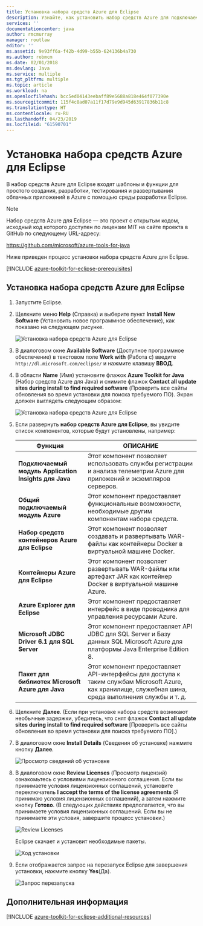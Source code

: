 ```yaml
---
title: Установка набора средств Azure для Eclipse
description: Узнайте, как установить набор средств Azure для подключаемого модуля Eclipse, чтобы создавать и развертывать облачные приложения в Azure.
services: ''
documentationcenter: java
author: rmcmurray
manager: routlaw
editor: ''
ms.assetid: 9e93ff6a-f42b-4d99-b55b-624136b4a730
ms.author: robmcm
ms.date: 02/01/2018
ms.devlang: Java
ms.service: multiple
ms.tgt_pltfrm: multiple
ms.topic: article
ms.workload: na
ms.openlocfilehash: bcc5ed04143eebaff89e5688a818e464f077390e
ms.sourcegitcommit: 115f4c8ad07a11f17d79e9d945d63917836b11c8
ms.translationtype: HT
ms.contentlocale: ru-RU
ms.lasthandoff: 04/23/2019
ms.locfileid: "61590701"
---
```

# <a name="install-the-azure-toolkit-for-eclipse"></a>Установка набора средств Azure для Eclipse

В набор средств Azure для Eclipse входят шаблоны и функции для простого создания, разработки, тестирования и развертывания облачных приложений в Azure с помощью среды разработки Eclipse.

> [!NOTE] 
> 
> Набор средств Azure для Eclipse — это проект с открытым кодом, исходный код которого доступен по лицензии MIT на сайте проекта в GitHub по следующему URL-адресу: 
> 
> <https://github.com/microsoft/azure-tools-for-java> 
> 

Ниже приведен процесс установки набора средств Azure для Eclipse.

[!INCLUDE [azure-toolkit-for-eclipse-prerequisites](../includes/azure-toolkit-for-eclipse-prerequisites.md)]

## <a name="to-install-the-azure-toolkit-for-eclipse"></a>Установка набора средств Azure для Eclipse

1. Запустите Eclipse.

1. Щелкните меню **Help** (Справка) и выберите пункт **Install New Software** (Установить новое программное обеспечение), как показано на следующем рисунке.
   
   ![Установка набора средств Azure для Eclipse][01]

1. В диалоговом окне **Available Software** (Доступное программное обеспечение) в текстовом поле **Work with** (Работа с) введите `http://dl.microsoft.com/eclipse/` и нажмите клавишу **ВВОД**.

1. В области **Name** (Имя) установите флажок **Azure Toolkit for Java** (Набор средств Azure для Java) и снимите флажок **Contact all update sites during install to find required software** (Проверить все сайты обновления во время установки для поиска требуемого ПО). Экран должен выглядеть следующим образом:
   
   ![Установка набора средств Azure для Eclipse][02]

1. Если развернуть **набор средств Azure для Eclipse**, вы увидите список компонентов, которые будут установлены, например:

   | Функция | ОПИСАНИЕ | 
   |---|---| 
   | **Подключаемый модуль Application Insights для Java** | Этот компонент позволяет использовать службы регистрации и анализа телеметрии Azure для приложений и экземпляров серверов. | 
   | **Общий подключаемый модуль Azure** | Этот компонент предоставляет функциональные возможности, необходимые другим компонентам набора средств. | 
   | **Набор средств контейнеров Azure для Eclipse** | Этот компонент позволяет создавать и развертывать WAR-файлы как контейнеры Docker в виртуальной машине Docker. | 
   | **Контейнеры Azure для Eclipse** | Этот компонент позволяет развертывать WAR-файлы или артефакт JAR как контейнер Docker в виртуальной машине Azure. | 
   | **Azure Explorer для Eclipse** | Этот компонент предоставляет интерфейс в виде проводника для управления ресурсами Azure. | 
   | **Microsoft JDBC Driver 6.1 для SQL Server** | Этот компонент предоставляет API JDBC для SQL Server и Базу данных SQL Microsoft Azure для платформы Java Enterprise Edition 8. | 
   | **Пакет для библиотек Microsoft Azure для Java** | Этот компонент предоставляет API-интерфейсы для доступа к таким службам Microsoft Azure, как хранилище, служебная шина, среда выполнения службы и т. д. | 

1. Щелкните **Далее**. (Если при установке набора средств возникают необычные задержки, убедитесь, что снят флажок **Contact all update sites during install to find required software** [Проверить все сайты обновления во время установки для поиска требуемого ПО].)

1. В диалоговом окне **Install Details** (Сведения об установке) нажмите кнопку **Далее**.
   
   ![Просмотр сведений об установке][03]

1. В диалоговом окне **Review Licenses** (Просмотр лицензий) ознакомьтесь с условиями лицензионного соглашения. Если вы принимаете условия лицензионных соглашений, установите переключатель **I accept the terms of the license agreements** (Я принимаю условия лицензионных соглашений), а затем нажмите кнопку **Готово**. (В следующих действиях предполагается, что вы принимаете условия лицензионных соглашений. Если вы не принимаете эти условия, завершите процесс установки.)
   
   ![Review Licenses][04]
   
   Eclipse скачает и установит необходимые пакеты.
   
   ![Ход установки][05]

1. Если отображается запрос на перезапуск Eclipse для завершения установки, нажмите кнопку **Yes**(Да).
   
   ![Запрос перезапуска][06]

## <a name="next-steps"></a>Дополнительная информация

[!INCLUDE [azure-toolkit-for-eclipse-additional-resources](../includes/azure-toolkit-for-eclipse-additional-resources.md)]

<!-- URL List -->

<!-- Legacy MSDN URL = https://msdn.microsoft.com/library/azure/hh690946.aspx -->

<!-- IMG List -->

[01]: media/azure-toolkit-for-eclipse-installation/eclipse-installation-01.png
[02]: media/azure-toolkit-for-eclipse-installation/eclipse-installation-02.png
[03]: media/azure-toolkit-for-eclipse-installation/eclipse-installation-03.png
[04]: media/azure-toolkit-for-eclipse-installation/eclipse-installation-04.png
[05]: media/azure-toolkit-for-eclipse-installation/eclipse-installation-05.png
[06]: media/azure-toolkit-for-eclipse-installation/eclipse-installation-06.png
